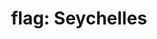 ---
layout: smileys&emotion
title: "flag: Seychelles"
emoji: flag_seychelles
permalink: 🇸🇨.html
image: assets/img/3moji/flag_seychelles.png
---
